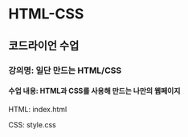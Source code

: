 # HTML-CSS

## 코드라이언 수업

### 강의명: 일단 만드는 HTML/CSS

#### 수업 내용: HTML과 CSS를 사용해 만드는 나만의 웹페이지

HTML: index.html

CSS: style.css